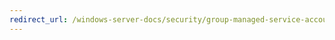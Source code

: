```yaml
---
redirect_url: /windows-server-docs/security/group-managed-service-accounts/security-options/devices-prevent-users-from-installing-printer-drivers.md
---
```

